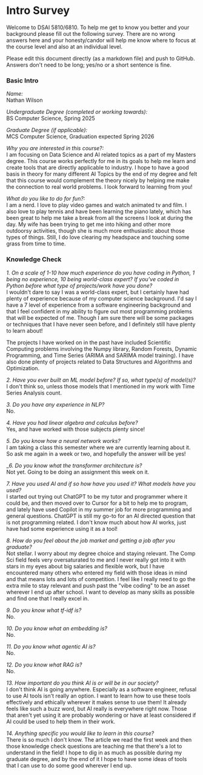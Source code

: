 # Intro Survey

Welcome to DSAI 5810/6810. To help me get to know you better and your background please fill out the following survey. 
There are no wrong answers here and your honesty/candor will 
help me know where to focus at the course level and also at an individual level.

Please edit this document directly (as a markdown file) and push to GitHub. Answers don't need to be long; yes/no or a short sentence is fine.


### Basic Intro

_Name:_  
    Nathan Wilson 

_Undergraduate Degree (completed or working towards):_  
    BS Computer Science, Spring 2025 

_Graduate Degree (if applicable):_  
    MCS Computer Science, Graduation expected Spring 2026

_Why you are interested in this course?:_  
    I am focusing on Data Science and AI related topics as a part of my Masters degree. This course works perfectly for me in its goals to help me learn and create tools that are directly applicable to industry. I hope to have a good basis in theory for many different AI Topics by the end of my degree and felt that this course would complement the theory nicely by helping me make the connection to real world problems. I look forward to learning from you!

_What do you like to do for fun?:_  
    I am a nerd. I love to play video games and watch animated tv and film. I also love to play tennis and have been learning the piano lately, which has been great to help me take a break from all the screens I look at during the day. My wife has been trying to get me into hiking and other more outdoorsy activities, though she is much more enthusiastic about those types of things. Still, I do love clearing my headspace and touching some grass from time to time.




### Knowledge Check

_1. On a scale of 1-10 how much experience do you have coding in Python, 1 being no experience, 10 being world-class expert?_
_If you've coded in Python before what type of projects/work have you done?_  
    I wouldn't dare to say I was a world-class expert, but I certainly have had plenty of experience because of my computer science background. I'd say I have a 7 level of experience from a software engineering background and that I feel confident in my ability to figure out most programming problems that will be expected of me. Though I am sure there will be some packages or techniques that I have never seen before, and I definitely still have plenty to learn about!  
    
  The projects I have worked on in the past have included Scientific Computing problems involving the Numpy library, Random Forests, Dynamic Programming, and Time Series (ARIMA and SARIMA model training). I have also done plenty of projects related to Data Structures and Algorithms and Optimization.

_2. Have you ever built an ML model before? If so, what type(s) of model(s)?_  
    I don't think so, unless those models that I mentioned in my work with Time Series Analysis count. 

_3. Do you have any experience in NLP?_  
    No. 

_4. Have you had linear algebra and calculus before?_  
    Yes, and have worked with those subjects plenty since!

_5. Do you know how a neural network works?_  
    I am taking a class this semester where we are currently learning about it. So ask me again in a week or two, and hopefully the answer will be yes!

__6. Do you know what the transformer architecture is?_  
    Not yet. Going to be doing an assignment this week on it.

_7. Have you used AI and if so how have you used it? What models have you used?_  
    I started out trying out ChatGPT to be my tutor and programmer where it could be, and then moved over to Cursor for a bit to help me to program, and lately have used Copilot in my summer job for more programming and general questions. ChatGPT is still my go-to for an AI directed question that is not programming related. I don't know much about how AI works, just have had some experience using it as a tool!

_8. How do you feel about the job market and getting a job after you graduate?_  
    Not stellar. I worry about my degree choice and staying relevant. The Comp Sci field feels very oversaturated to me and I never really got into it with stars in my eyes about big salaries and flexible work, but I have encountered many others who entered my field with those ideas in mind and that means lots and lots of competition. I feel like I really need to go the extra mile to stay relevant and push past the "vibe coding" to be an asset wherever I end up after school. I want to develop as many skills as possible and find one that I really excel in.

_9. Do you know what tf-idf is?_  
    No.

_10. Do you know what an embedding is?_  
    No.

_11. Do you know what agentic AI is?_  
    No.

_12. Do you know what RAG is?_  
    No.

_13. How important do you think AI is or will be in our society?_  
    I don't think AI is going anywhere. Especially as a software engineer, refusal to use AI tools isn't really an option. I want to learn how to use these tools effectively and ethically wherever it makes sense to use them! It already feels like such a buzz word, but AI really is everywhere right now. Those that aren't yet using it are probably wondering or have at least considered if AI could be used to help them in their work.

_14. Anything specific you would like to learn in this course?_  
    There is so much I don't know. The article we read the first week and then those knowledge check questions are teaching me that there's a lot to understand in the field! I hope to dig in as much as possible during my graduate degree, and by the end of it I hope to have some ideas of tools that I can use to do some good wherever I end up.

